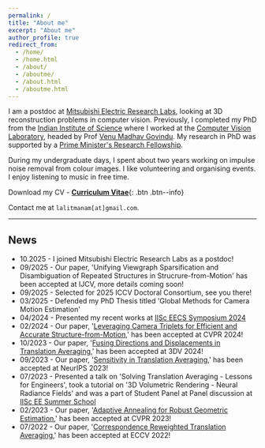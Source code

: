 ```yaml
---
permalink: /
title: "About me"
excerpt: "About me"
author_profile: true
redirect_from: 
  - /home/
  - /home.html
  - /about/
  - /aboutme/
  - /about.html
  - /aboutme.html
---
```

I am a postdoc at [Mitsubishi Electric Research Labs](https://merl.com/), looking at 3D reconstruction problems in computer vision. Previously, I completed my PhD from the [Indian Institute of Science](https://iisc.ac.in/) where I worked at the [Computer Vision Laboratory](https://ee.iisc.ac.in/cvlab/), headed by Prof [Venu Madhav Govindu](https://ee.iisc.ac.in/~venu/). My research in PhD was supported by a [Prime Minister's Research Fellowship](https://www.pmrf.in/).

<!--
My research interests are broadly in 3D reconstruction problems in computer vision. My recent works focus on estimating camera motions in 3D reconstruction problems like structure-from-motion and simultaneous-localization-and-mapping.
-->
During my undergraduate days, I spent about two years working on impulse noise removal from colour images. I like volunteering and organising events. I enjoy listening to music in free time.

Download my CV - [__Curriculum Vitae__](\files\LM_Resume.pdf){: .btn .btn--info}

Contact me at `lalitmanam[at]gmail.com`.


----------------------------------------------------------------------------------------------------

News
---
* 10.2025 - I joined Mitsubishi Electric Research Labs as a postdoc!
* 09/2025 - Our paper, 'Unifying Viewgraph Sparsification and Disambiguation of Repeated Structures in Strucrure-from-Motion' has been accepted at IJCV, more details coming soon!
* 09/2025 - Selected for 2025 ICCV Doctoral Consortium, see you there!
* 03/2025 - Defended my PhD Thesis titled 'Global Methods for Camera Motion Estimation'
* 04/2024 - Presented my recent works at [IISc EECS Symposium 2024](https://eecs.iisc.ac.in/EECS2024/)
* 02/2024 - Our paper, '[Leveraging Camera Triplets for Efficient and Accurate Structure-from-Motion](https://ee.iisc.ac.in/cvlab/research/camtripsfm/),' has been accepted at CVPR 2024!
* 10/2023 - Our paper, '[Fusing Directions and Displacements in Translation Averaging](https://ee.iisc.ac.in/cvlab/research/fusedta/),' has been accepted at 3DV 2024!
* 09/2023 - Our paper, '[Sensitivity in Translation Averaging](https://ee.iisc.ac.in/cvlab/research/tasensitivity/),' has been accepted at NeurIPS 2023!
* 07/2023 - Presented a talk on 'Solving Translation Averaging - Lessons for Engineers', took a tutorial on '3D Volumetric Rendering - Neural Radiance Fields' and was a part of Student Panel at Panel discussion at [IISc EE Summer School](https://ee.iisc.ac.in/summerschool2023/)
* 02/2023 - Our paper, '[Adaptive Annealing for Robust Geometric Estimation](https://ee.iisc.ac.in/cvlab/research/adanroge/),' has been accepted at CVPR 2023!
* 07/2022 - Our paper, '[Correspondence Reweighted Translation Averaging](https://ee.iisc.ac.in/cvlab/research/creta/),' has been accepted at ECCV 2022!
<!-- * 04/2022 - Presented my work on Translation Averaging at [EECS Symposium 2022](https://eecs.iisc.ac.in/EECS2022/student_abstracts.html#lalit_ee)
-->
